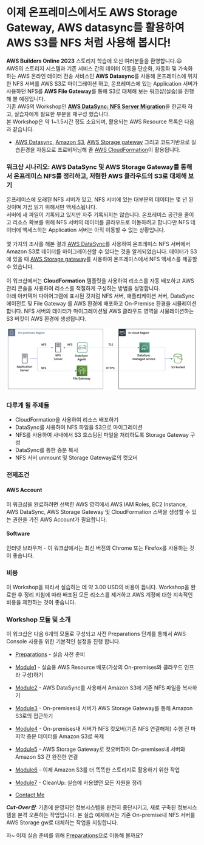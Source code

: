 # 이제 온프레미스에서도 AWS Storage Gateway, AWS datasync를 활용하여 AWS S3를 NFS 처럼 사용해 봅시다!

**AWS Builders Online 2023** 스토리지 학습에 오신 여러분들을 환영합니다.😃\
AWS의 스토리지 시스템과 기존 서비스 간의 데이터 이동을 단순화, 자동화 및 가속화하는 AWS 온라인 데이터 전송 서비스인 **AWS Datasync**를 사용해 온프레미스에 위치한 NFS 서버를 AWS S3로 마이그레이션 하고, 온프레미스에 있는 Application 서버가 사용하던 NFS를 **AWS File Gateway**를 통해 S3로 대체해 보는 워크샵(실습)을 진행해 볼 예정입니다.\
기존 AWS의 Workshop인 [**AWS DataSync: NFS Server Migration**](https://catalog.workshops.aws/datasync-nfs-server-migration-with-storage-gateway/en-US)을 한글화 하고, 실습자에게 필요한 부분을 재구성 했습니다.\
본 Workshop은 약 1\~1.5시간 정도 소요되며, 활용되는 AWS Resource 목록은 다음과 같습니다.

* [AWS Datasync](https://aws.amazon.com/ko/datasync/), [Amazon S3](https://aws.amazon.com/ko/s3/), [AWS Storage gateway](https://aws.amazon.com/ko/storagegateway/) 그리고 코드기반으로 실습환경을 자동으로 프로비저닝해 줄 [AWS CloudFormation](https://aws.amazon.com/ko/cloudformation/)이 활용됩니다.

### 워크샵 시나리오: AWS DataSync 및 AWS Storage Gateway를 통해서 온프레미스 NFS를 정리하고, 저렴한 AWS 클라우드의 S3로 대체해 보기

온프레미스에 오래된 NFS 서버가 있고, NFS 서버에 있는 대부분의 데이터는 몇 년 된 것이며 가끔 읽기 위해서만 액세스됩니다.\
서버에 새 파일이 기록되고 있지만 자주 기록되지는 않습니다. 온프레미스 공간을 줄이고 리소스 확보를 위해 NFS 서버의 데이터를 클라우드로 이동하려고 합니다만 NFS 데이터에 액세스하는 Application 서버는 아직 이동할 수 없는 상황입니다.\
\
몇 가지의 조사를 해본 결과 [AWS DataSync](https://aws.amazon.com/ko/datasync/)를 사용하여 온프레미스 NFS 서버에서 Amazon S3로 데이터를 마이그레이션할 수 있다는 것을 알게되었습니다. 데이터가 S3에 있을 때 [AWS Storage gateway](https://aws.amazon.com/ko/storagegateway/)를 사용하여 온프레미스에서 NFS 액세스를 제공할 수 있습니다.\
\
이 워크샵에서는 **CloudFormation** 템플릿을 사용하여 리소스를 자동 배포하고 AWS 관리 콘솔을 사용하여 리소스를 적절하게 구성하는 방법을 설명합니다.\
아래 아키텍처 다이어그램에 표시된 것처럼 NFS 서버, 애플리케이션 서버, DataSync 에이전트 및 File Gateway 를 AWS 환경에 배포하고 On-Premise 환경을 시뮬레이션합니다. NFS 서버의 데이터가 마이그레이션될 AWS 클라우드 영역을 시뮬레이션하는 S3 버킷이 AWS 환경에 생성됩니다.


![intro](<images/3-1 (4).png>)

### 다루게 될 주제들

* CloudFormation을 사용하여 리소스 배포하기
* DataSync를 사용하여 NFS 파일을 S3으로 마이그레이션
* NFS를 사용하여 사내에서 S3 호스팅된 파일을 처리하도록 Storage Gateway 구성
* DataSync를 통한 증분 복사
* NFS 서버 unmount 및 Storage Gateway로의 컷오버

### 전제조건

#### AWS Account

이 워크샵을 완료하려면 선택한 AWS 영역에서 AWS IAM Roles, EC2 Instance, AWS DataSync, AWS Storage Gateway 및 CloudFormation 스택을 생성할 수 있는 권한을 가진 AWS Account가 필요합니다.

#### Software

인터넷 브라우저 - 이 워크샵에서는 최신 버전의 Chrome 또는 Firefox를 사용하는 것이 좋습니다.

### 비용

이 Workshop을 따라서 실습하는 데 약 3.00 USD의 비용이 듭니다. Workshop을 완료한 후 정리 지침에 따라 배포된 모든 리소스를 제거하고 AWS 계정에 대한 지속적인 비용을 제한하는 것이 좋습니다.

### Workshop 모듈 및 소개

이 워크샵은 다음 6개의 모듈로 구성되고 사전 Preparations 단계를 통해서 AWS Console 사용을 위한 기본적인 설정을 진행 합니다.

* [Preparations](detail/Preparations.md) - 실습 사전 준비
* [Module1](detail/module1.md) - 실습용 AWS Resource 배포(가상의 On-premises와 클라우드 인프라 구성)하기
* [Module2](detail/module2.md) - AWS DataSync를 사용해서 Amazon S3에 기존 NFS 파일을 복사하기
* [Module3](detail/module3.md) - On-premises내 서버가 AWS Storage Gateway를 통해 Amazon S3로의 접근하기
* [Module4](detail/module4.md) - On-premises내 서버가 NFS 컷오버(기존 NFS 연결해제) 수행 전 마지막 증분 데이터를 Amazon S3로 복제
* [Module5](detail/module5.md) - AWS Storage Gateway로 컷오버하여 On-premises내 서버와 Amazon S3 간 완전한 연결
* [Module6](detail/module6/s3-1.md) - 이제 Amazon S3를 더 똑똑한 스토리지로 활용하기 위한 작업
* [Module7](detail/module7.md) - CleanUp: 실습에 사용했던 모든 자원을 정리

* [Contact Me](detail/Contactme.md)


_**Cut-Over란**_: 기존에 운영되던 정보시스템을 완전히 중단시키고, 새로 구축된 정보시스템을 본격 오픈하는 작업입니다. 본 실습 예제에서는 기존 On-premise내 NFS 서버를 AWS Storage gw로 대체하는 작업을 지칭합니다.


자\~ 이제 실습 준비를 위해 [Preparations](detail/Preparations.md)으로 이동해 볼까요?
